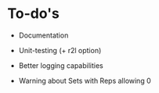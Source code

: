 
# To-do's

- Documentation
- Unit-testing (+ r2l option)
- Better logging capabilities

- Warning about Sets with Reps allowing 0